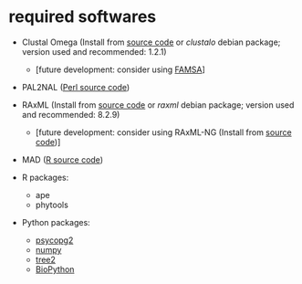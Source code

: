 # required softwares
- Clustal Omega 	(Install from [source code](http://www.clustal.org/omega/) or *clustalo* debian package; version used and recommended: 1.2.1)
  - \[future development: consider using [FAMSA](http://sun.aei.polsl.pl/REFRESH/famsa)\]

- PAL2NAL	([Perl source code](http://www.bork.embl.de/pal2nal/))

- RAxML		(Install from [source code](https://github.com/stamatak/standard-RAxML) or *raxml* debian package; version used and recommended: 8.2.9)
  - \[future development: consider using RAxML-NG (Install from [source code](https://github.com/amkozlov/raxml-ng))\]

- MAD		([R source code](https://www.mikrobio.uni-kiel.de/de/ag-dagan/ressourcen/mad-r-tar.gz))

- R packages:
  - ape
  - phytools
  
- Python packages:
  - [psycopg2](https://pypi.python.org/pypi/psycopg2)
  - [numpy](https://www.scipy.org/scipylib/download.html)
  - [tree2](https://github.com/flass/tree2)
  - [BioPython](http://biopython.org/wiki/Download)
